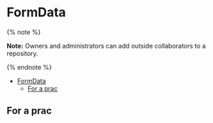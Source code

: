 # FormData

{% note %}

**Note:** Owners and administrators can add outside collaborators to a repository.

{% endnote %}


- [FormData](#formdata)
  - [For a prac](#for-a-prac)



## For a prac

